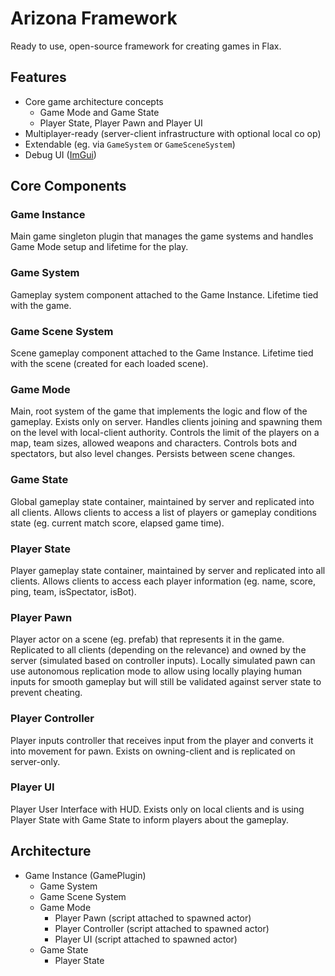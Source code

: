 # Arizona Framework

Ready to use, open-source framework for creating games in Flax.

## Features

* Core game architecture concepts
  * Game Mode and Game State
  * Player State, Player Pawn and Player UI
* Multiplayer-ready (server-client infrastructure with optional local co op)
* Extendable (eg. via `GameSystem` or `GameSceneSystem`)
* Debug UI ([ImGui](https://github.com/FlaxEngine/ImGui))

## Core Components

### Game Instance

Main game singleton plugin that manages the game systems and handles Game Mode setup and lifetime for the play.

### Game System

Gameplay system component attached to the Game Instance. Lifetime tied with the game.

### Game Scene System

Scene gameplay component attached to the Game Instance. Lifetime tied with the scene (created for each loaded scene).

### Game Mode

Main, root system of the game that implements the logic and flow of the gameplay. Exists only on server. Handles clients joining and spawning them on the level with local-client authority. Controls the limit of the players on a map, team sizes, allowed weapons and characters. Controls bots and spectators, but also level changes. Persists between scene changes.

### Game State

Global gameplay state container, maintained by server and replicated into all clients. Allows clients to access a list of players or gameplay conditions state (eg. current match score, elapsed game time).

### Player State

Player gameplay state container, maintained by server and replicated into all clients. Allows clients to access each player information (eg. name, score, ping, team, isSpectator, isBot).

### Player Pawn

Player actor on a scene (eg. prefab) that represents it in the game. Replicated to all clients (depending on the relevance) and owned by the server (simulated based on controller inputs). Locally simulated pawn can use autonomous replication mode to allow using locally playing human inputs for smooth gameplay but will still be validated against server state to prevent cheating.

### Player Controller

Player inputs controller that receives input from the player and converts it into movement for pawn. Exists on owning-client and is replicated on server-only.

### Player UI

Player User Interface with HUD. Exists only on local clients and is using Player State with Game State to inform players about the gameplay.

## Architecture

* Game Instance (GamePlugin)
  * Game System
  * Game Scene System
  * Game Mode
    * Player Pawn (script attached to spawned actor)
    * Player Controller (script attached to spawned actor)
    * Player UI (script attached to spawned actor)
  * Game State
    * Player State

